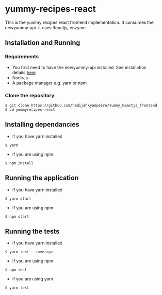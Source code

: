 # yummy-recipes-react

This is the yummy recipes react frontend implementation. It consumes the newyummy-api. it uses Reactjs, enzyme

## Installation and Running
### Requirements
- You first need to have the newyummy-api installed. See installation details [here](https://github.com/hadijahkyampeire/newyummy_api) 
- NodeJs 
- A package manager e.g. yarn or npm

### Clone the repository
```
$ git clone https://github.com/hadijahkyampeire/Yummy_Reactjs_frontend
$ cd yummyrecipes-react
```

## Installing dependancies

- If you have yarn installed
```
$ yarn
```

- If you are using npm
```
$ npm install
```

## Running the application

- If you have yarn installed
```
$ yarn start
```

- If you are using npm
```
$ npm start
```

## Running the tests

- If you have yarn installed
```
$ yarn test --coverage 
```

- If you are using npm
```
$ npm test
```
- if you are using yarn
```
$ yarn test

